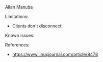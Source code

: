 Allan Manuba

Limitations:
- Clients don't disconnect

Known issues:


References:
* https://www.linuxjournal.com/article/8478
